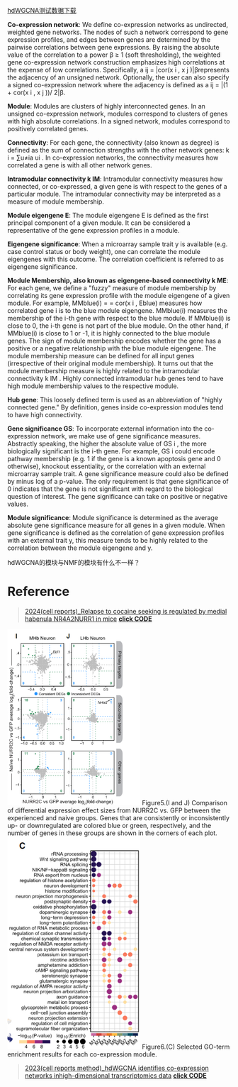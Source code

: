 [hdWGCNA测试数据下载](https://drive.google.com/drive/folders/1yxolklYrwFB9Snwr2Dp_W2eunBxaol4A?usp=sharing)

**Co-expression network**: We define co-expression networks as undirected, weighted gene networks. The nodes of such a network correspond to gene expression profiles, and edges between genes are determined by the pairwise correlations between gene expressions. By raising the absolute value of the correlation to a power β ≥ 1 (soft thresholding), the weighted gene co-expression network construction emphasizes high correlations at the expense of low correlations. Specifically, a ij = |cor(x i , x j )|βrepresents the adjacency of an unsigned network. Optionally, the user can also specify a signed co-expression network where the adjacency is defined as a ij = |(1 + cor(x i , x j ))/ 2|β.

**Module**: Modules are clusters of highly interconnected genes. In an unsigned co-expression network, modules correspond to clusters of genes with high absolute correlations. In a signed network, modules correspond to positively correlated genes.

**Connectivity**: For each gene, the connectivity (also known as degree) is defined as the sum of connection strengths with the other network genes: k i = ∑u≠ia ui . In co-expression networks, the connectivity measures how correlated a gene is with all other network genes.

**Intramodular connectivity k IM**: Intramodular connectivity measures how connected, or co-expressed, a given gene is with respect to the genes of a particular module. The intramodular connectivity may be interpreted as a measure of module membership.

**Module eigengene E**: The module eigengene E is defined as the first principal component of a given module. It can be considered a representative of the gene expression profiles in a module.

**Eigengene significance**: When a microarray sample trait y is available (e.g. case control status or body weight), one can correlate the module eigengenes with this outcome. The correlation coefficient is referred to as eigengene significance.

**Module Membership, also known as eigengene-based connectivity k ME**: For each gene, we define a "fuzzy" measure of module membership by correlating its gene expression profile with the module eigengene of a given module. For example, MMblue(i) = 
 = cor(x i , Eblue) measures how correlated gene i is to the blue module eigengene. MMblue(i) measures the membership of the i-th gene with respect to the blue module. If MMblue(i) is close to 0, the i-th gene is not part of the blue module. On the other hand, if MMblue(i) is close to 1 or -1, it is highly connected to the blue module genes. The sign of module membership encodes whether the gene has a positive or a negative relationship with the blue module eigengene. The module membership measure can be defined for all input genes (irrespective of their original module membership). It turns out that the module membership measure is highly related to the intramodular connectivity k IM . Highly connected intramodular hub genes tend to have high module membership values to the respective module.

**Hub gene**: This loosely defined term is used as an abbreviation of "highly connected gene." By definition, genes inside co-expression modules tend to have high connectivity.

**Gene significance GS**: To incorporate external information into the co-expression network, we make use of gene significance measures. Abstractly speaking, the higher the absolute value of GS i , the more biologically significant is the i-th gene. For example, GS i could encode pathway membership (e.g. 1 if the gene is a known apoptosis gene and 0 otherwise), knockout essentiality, or the correlation with an external microarray sample trait. A gene significance measure could also be defined by minus log of a p-value. The only requirement is that gene significance of 0 indicates that the gene is not significant with regard to the biological question of interest. The gene significance can take on positive or negative values.

**Module significance**: Module significance is determined as the average absolute gene significance measure for all genes in a given module. When gene significance is defined as the correlation of gene expression profiles with an external trait y, this measure tends to be highly related to the correlation between the module eigengene and y.

hdWGCNA的模块与NMF的模块有什么不一样？

# Reference
> [2024(cell reports)_Relapse to cocaine seeking is regulated by medial habenula NR4A2NURR1 in mice](paper/2024(cell%20reports)_Relapse%20to%20cocaine%20seeking%20is%20regulated%20by%20medial%20habenula%20NR4A2NURR1%20in%20mice.pdf) [**click CODE**](https://github.com/swaruplabUCI/Relapse-to-cocaine-seeking-is-regulated-by-medial-habenula-Nr4a2)

<img src="png/两分组表达倍数散点图.png" alt="两分组表达倍数散点图" width="300"/>
Figure5.(I and J) Comparison of differential expression effect sizes from NURR2C vs. GFP between the experienced and naive groups. Genes that are consistently or inconsistently up- or downregulated are colored blue or green, respectively, and the number of genes in these groups are shown in the corners of each plot.

<img src="png/模块做富集分析.png" alt="模块做富集分析" width="300"/>
Figure6.(C) Selected GO-term enrichment results for each co-expression module.

> [2023(cell reports method)_hdWGCNA identifies co-expression networks inhigh-dimensional transcriptomics data](paper/2023(cell%20reports%20method)_hdWGCNA%20identifies%20co-expression%20networks%20inhigh-dimensional%20transcriptomics%20data.pdf) [**click CODE**](https://github.com/smorabit/hdWGCNA_paper)